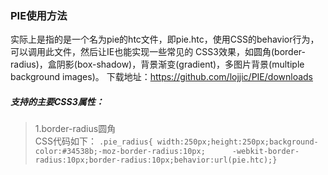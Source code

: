 ### PIE使用方法
实际上是指的是一个名为pie的htc文件，即pie.htc，使用CSS的behavior行为，可以调用此文件，然后让IE也能实现一些常见的 CSS3效果，如圆角(border-radius)，盒阴影(box-shadow)，背景渐变(gradient)，多图片背景(multiple background images)。
下载地址：https://github.com/lojjic/PIE/downloads
##### 支持的主要CSS3属性：
> 1.border-radius圆角<br>
   CSS代码如下：
 ```.pie_radius{ width:250px;height:250px;background-color:#34538b;-moz-border-radius:10px;      -webkit-border-radius:10px;border-radius:10px;behavior:url(pie.htc);}```

